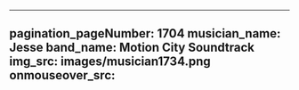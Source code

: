 ------
pagination_pageNumber: 1704
musician_name: Jesse
band_name: Motion City Soundtrack
img_src: images/musician1734.png
onmouseover_src: 
------